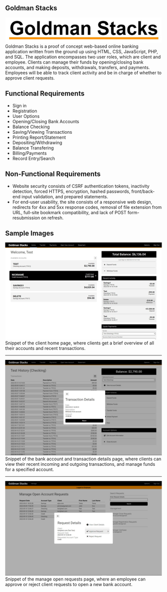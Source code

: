 Goldman Stacks
---
![logo](https://github.com/DevinSterling/GoldmanStacks/blob/main/public_html/goldmanstacks/img/logo_words.jpg "Goldman Stacks Logo")
Goldman Stacks is a proof of concept web-based online banking application written from the ground up using HTML, CSS, JavaScript, PHP, and SQL. The application encompasses two user roles, which are client and employee. Clients can manage their funds by opening/closing bank accounts, and making deposits, withdrawals, transfers, and payments. Employees will be able to track client activity and be in charge of whether to approve client requests. 

Functional Requirements
---
- Sign in
- Registration
- User Options
- Opening/Closing Bank Accounts
- Balance Checking
- Saving/Viewing Transactions
- Printing Report/Statement
- Depositing/Withdrawing
- Balance Transfering
- Billing/Payments
- Record Entry/Search

Non-Functional Requirements
---
- Website security consists of CSRF authentication tokens, inactivity detection, forced HTTPS, encryption, hashed passwords, front/back-end input validation, and prepared statements.
- For end-user usability, the site consists of a responsive web design, redirects for 4xx and 5xx response codes, removal of file extension from URL, full-site bookmark compatibility, and lack of POST form-resubmission on refresh.

Sample Images
---
![Home Page](https://github.com/DevinSterling/GoldmanStacks/blob/main/public_html/goldmanstacks/img/home_page.jpg "Client View: Goldman Stacks Client Home Page")
Snippet of the client home page, where clients get a brief overview of all their accounts and recent transactions.

---
![Account and Transaction Details Page](https://github.com/DevinSterling/GoldmanStacks/blob/main/public_html/goldmanstacks/img/bank_account_page.jpg "Client View: Goldman Stacks Account and Transaction Details Page")
Snippet of the bank account and transaction details page, where clients can view their recent incoming and outgoing transactions, and manage funds for a specified account.

---
![Mange Open Requests Page](https://github.com/DevinSterling/GoldmanStacks/blob/main/public_html/goldmanstacks/img/manage_open_requests_page.jpg "Employee View: Goldman Stacks Mange Open Requests Page")
Snippet of the manage open requests page, where an employee can approve or reject client requests to open a new bank account.
